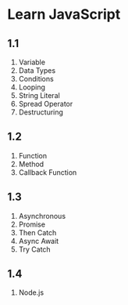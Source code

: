 # Learn JavaScript

<h2> 1.1 </h2>

<ol>
  <li>Variable</li>
  <li>Data Types</li>
  <li>Conditions</li>
  <li>Looping</li>
  <li>String Literal</li>
  <li>Spread Operator</li>
  <li>Destructuring</li>
</ol>

<h2> 1.2 </h2>
  
<ol>
  <li>Function</li>
  <li>Method</li>
  <li>Callback Function</li>
</ol>

<h2> 1.3 </h2>

<ol>
  <li>Asynchronous</li>
  <li>Promise</li>
  <li>Then Catch</li>
  <li>Async Await</li>
  <li>Try Catch</li>
</ol>

<h2> 1.4 </h2>

<ol>
  <li>Node.js</li>
</ol>
